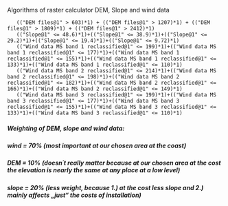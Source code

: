 Algorithms of raster calculator DEM, Slope and wind data
```
   (("DEM files@1" > 603)*1) + (("DEM files@1" > 1207)*1) + (("DEM files@1" > 1809)*1) + (("DEM files@1" > 2412)*1)
   (("Slope@1" <= 48.6)*1)+(("Slope@1" <= 38.9)*1)+(("Slope@1" <= 29.2)*1)+(("Slope@1" <= 19.4)*1)+(("Slope@1" <= 9.72)*1)
   (("Wind data MS band 1 reclassified@1" <= 199)*1)+(("Wind data MS band 1 reclassified@1" <= 177)*1)+(("Wind data MS band 1 reclassified@1" <= 155)*1)+(("Wind data MS band 1 reclassified@1" <= 133)*1)+(("Wind data MS band 1 reclassified@1" <= 110)*1)
   (("Wind data MS band 2 reclassified@1" <= 214)*1)+(("Wind data MS band 2 reclassified@1" <= 198)*1)+(("Wind data MS band 2 reclassified@1" <= 182)*1)+(("Wind data MS band 2 reclassified@1" <= 166)*1)+(("Wind data MS band 2 reclassified@1" <= 149)*1)
   (("Wind data MS band 3 reclassified@1" <= 199)*1)+(("Wind data MS band 3 reclassified@1" <= 177)*1)+(("Wind data MS band 3 reclassified@1" <= 155)*1)+(("Wind data MS band 3 reclassified@1" <= 133)*1)+(("Wind data MS band 3 reclassified@1" <= 110)*1)

```

##### Weighting of DEM, slope and wind data:
##### wind = 70% (most important at our chosen area at the coast)
##### DEM = 10% (doesn´t really matter because at our chosen area at the cost the elevation is nearly the same at any place at a low level)
##### slope = 20% (less weight, because 1.) at the cost less slope and 2.) mainly affects „just“ the costs of installation)

